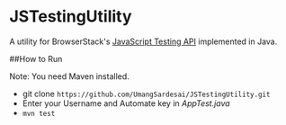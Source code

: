 # JSTestingUtility
A utility for BrowserStack's [JavaScript Testing API](https://github.com/browserstack/api) implemented in Java. 

##How to Run

Note: You need Maven installed.

- git clone `https://github.com/UmangSardesai/JSTestingUtility.git`
- Enter your Username and Automate key in *AppTest.java*
- `mvn test`
